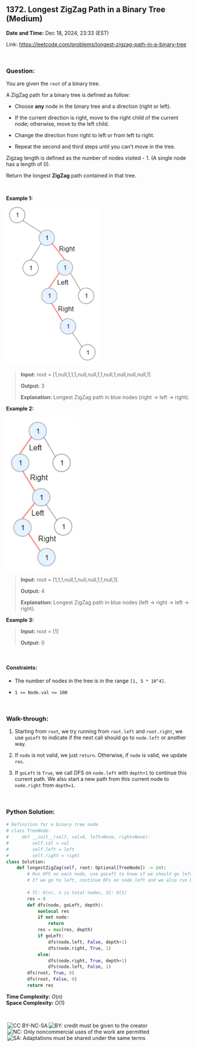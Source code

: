 ## 1372. Longest ZigZag Path in a Binary Tree (Medium)
**Date and Time:** Dec 18, 2024, 23:33 (EST)

Link: https://leetcode.com/problems/longest-zigzag-path-in-a-binary-tree

<br>

### Question:
You are given the `root` of a binary tree.

A ZigZag path for a binary tree is defined as follow:

* Choose **any** node in the binary tree and a direction (right or left).

* If the current direction is right, move to the right child of the current node; otherwise, move to the left child.

* Change the direction from right to left or from left to right.

* Repeat the second and third steps until you can't move in the tree.

Zigzag length is defined as the number of nodes visited - 1. (A single node has a length of 0).

Return the longest **ZigZag** path contained in that tree.

<br>

**Example 1:**

<img src="../images/1372_1.png" width=250>

> **Input:** root = [1,null,1,1,1,null,null,1,1,null,1,null,null,null,1]
> 
> **Output:** 3
>
> **Explanation:** Longest ZigZag path in blue nodes (right -> left -> right).

**Example 2:**

<img src="../images/1372_2.png" width=200>

> **Input:** root = [1,1,1,null,1,null,null,1,1,null,1]
> 
> **Output:** 4
>
> **Explanation:** Longest ZigZag path in blue nodes (left -> right -> left -> right).

**Example 3:**
> **Input:** root = [1]
> 
> **Output:** 0

<br>

#### Constraints:
* The number of nodes in the tree is in the range `[1, 5 * 10^4]`.

* `1 <= Node.val <= 100`

<br>

### Walk-through: 
1. Starting from `root`, we try running from `root.left` and `root.right`, we use `goLeft` to indicate if the next call should go to `node.left` or another way.

2. If `node` is not valid, we just `return`. Otherwise, if `node` is valid, we update `res`.

3. If `goLeft` is `True`, we call DFS on `node.left` with `depth+1` to continue this current path. We also start a new path from this current node to `node.right` from `depth=1`.

<br>

### Python Solution:
```python
# Definition for a binary tree node.
# class TreeNode:
#     def __init__(self, val=0, left=None, right=None):
#         self.val = val
#         self.left = left
#         self.right = right
class Solution:
    def longestZigZag(self, root: Optional[TreeNode]) -> int:
        # Run DFS on each node, use goLeft to know if we should go left or not
        # If we go to left, continue DFs on node.left and we also run DFS on node.right with depth = 1. Same as if we go to right

        # TC: O(n), n is total nodes, SC: O(1)
        res = 0
        def dfs(node, goLeft, depth):
            nonlocal res
            if not node:
                return
            res = max(res, depth)
            if goLeft:
                dfs(node.left, False, depth+1)
                dfs(node.right, True, 1)
            else:
                dfs(node.right, True, depth+1)
                dfs(node.left, False, 1)
        dfs(root, True, 0)
        dfs(root, False, 0)
        return res
```
**Time Complexity:** $O(n)$ <br>
**Space Complexity:** $O(1)$

<br>

<img style="height:22px!important;margin-left:3px;vertical-align:text-bottom;" src="https://mirrors.creativecommons.org/presskit/icons/cc.svg?ref=chooser-v1" alt="CC BY-NC-SA" title="CC BY-NC-SA"><img style="height:22px!important;margin-left:3px;vertical-align:text-bottom;" src="https://mirrors.creativecommons.org/presskit/icons/by.svg?ref=chooser-v1" alt="BY: credit must be given to the creator" title="BY: credit must be given to the creator"><img style="height:22px!important;margin-left:3px;vertical-align:text-bottom;" src="https://mirrors.creativecommons.org/presskit/icons/nc.svg?ref=chooser-v1" alt="NC: Only noncommercial uses of the work are permitted" title="NC: Only noncommercial uses of the work are permitted"><img style="height:22px!important;margin-left:3px;vertical-align:text-bottom;" src="https://mirrors.creativecommons.org/presskit/icons/sa.svg?ref=chooser-v1" alt="SA: Adaptations must be shared under the same terms" title="SA: Adaptations must be shared under the same terms">